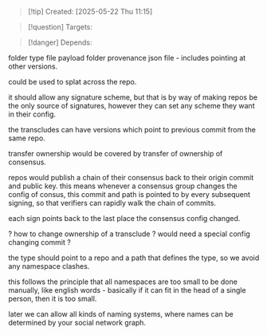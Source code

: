 
>[!tip] Created: [2025-05-22 Thu 11:15]

>[!question] Targets: 

>[!danger] Depends: 

folder
	type file
	 payload folder
	 provenance json file - includes pointing at other versions.

could be used to splat across the repo.


it should allow any signature scheme, but that is by way of making repos be the only source of signatures, however they can set any scheme they want in their config.

the transcludes can have versions which point to previous commit from the same repo.

transfer ownership would be covered by transfer of ownership of consensus.

repos would publish a chain of their consensus back to their origin commit and public key.
this means whenever a consensus group changes the config of consus, this commit and path is pointed to by every subsequent signing, so that verifiers can rapidly walk the chain of commits.

each sign points back to the last place the consensus config changed.

? how to change ownership of a transclude ? would need a special config changing commit ?

the type should point to a repo and a path that defines the type, so we avoid any namespace clashes.

this follows the principle that all namespaces are too small to be done manually, like english words - basically if it can fit in the head of a single person, then it is too small.

later we can allow all kinds of naming systems, where names can be determined by your social network graph.